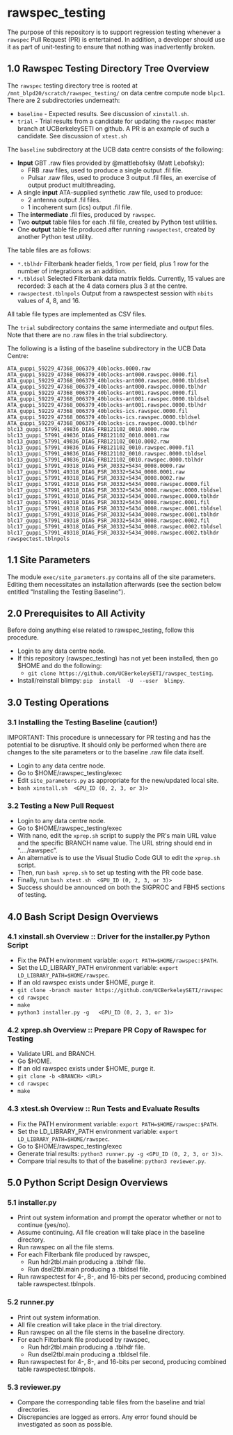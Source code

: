# rawspec_testing

The purpose of this repository is to support regression testing whenever a ```rawspec``` Pull Request (PR) is entertained.  In addition, a developer should use it as part of unit-testing to ensure that nothing was inadvertently broken.

## 1.0 Rawspec Testing Directory Tree Overview

The ```rawspec``` testing directory tree is rooted at  ```/mnt_blpd20/scratch/rawspec_testing/``` on data centre compute node ```blpc1```.  There are 2 subdirectories underneath:
* ```baseline``` - Expected results.  See discussion of ```xinstall.sh```.
* ```trial``` - Trial results from a candidate for updating the ```rawspec``` master branch at UCBerkeleySETI on github.  A PR is an example of such a candidate.  See discussion of ```xtest.sh``` 

The ```baseline``` subdirectory at the UCB data centre consists of the following:
* **Input** GBT .raw files provided by @mattlebofsky (Matt Lebofsky):
     - FRB .raw files, used to produce a single output .fil file.
     - Pulsar .raw files, used to produce 3 output .fil files, an exercise of output product multithreading.
* A single **input** ATA-supplied synthetic .raw file, used to produce:
     - 2 antenna output .fil files.
     - 1 incoherent sum (ics) output .fil file.
* The **intermediate** .fil files, produced by ```rawspec```.
* Two **output** table files for each .fil file, created by Python test utilities.
* One **output** table file produced after running ```rawspectest```, created by another Python test utility.

The table files are as follows:
* ```*.tblhdr``` Filterbank header fields, 1 row per field, plus 1 row for the number of integrations as an addition.
* ```*.tbldsel``` Selected Filterbank data matrix fields.  Currently, 15 values are recorded: 3 each at the 4 data corners plus 3 at the centre.
* ```rawspectest.tblnpols``` Output from a rawspectest session with ```nbits``` values of 4, 8, and 16.

All table file types are implemented as CSV files.

The ```trial``` subdirectory contains the same intermediate and output files.  Note that there are no .raw files in the trial subdirectory.

The following is a listing of the baseline subdirectory in the UCB Data Centre:
```
ATA_guppi_59229_47368_006379_40blocks.0000.raw
ATA_guppi_59229_47368_006379_40blocks-ant000.rawspec.0000.fil
ATA_guppi_59229_47368_006379_40blocks-ant000.rawspec.0000.tbldsel
ATA_guppi_59229_47368_006379_40blocks-ant000.rawspec.0000.tblhdr
ATA_guppi_59229_47368_006379_40blocks-ant001.rawspec.0000.fil
ATA_guppi_59229_47368_006379_40blocks-ant001.rawspec.0000.tbldsel
ATA_guppi_59229_47368_006379_40blocks-ant001.rawspec.0000.tblhdr
ATA_guppi_59229_47368_006379_40blocks-ics.rawspec.0000.fil
ATA_guppi_59229_47368_006379_40blocks-ics.rawspec.0000.tbldsel
ATA_guppi_59229_47368_006379_40blocks-ics.rawspec.0000.tblhdr
blc13_guppi_57991_49836_DIAG_FRB121102_0010.0000.raw
blc13_guppi_57991_49836_DIAG_FRB121102_0010.0001.raw
blc13_guppi_57991_49836_DIAG_FRB121102_0010.0002.raw
blc13_guppi_57991_49836_DIAG_FRB121102_0010.rawspec.0000.fil
blc13_guppi_57991_49836_DIAG_FRB121102_0010.rawspec.0000.tbldsel
blc13_guppi_57991_49836_DIAG_FRB121102_0010.rawspec.0000.tblhdr
blc17_guppi_57991_49318_DIAG_PSR_J0332+5434_0008.0000.raw
blc17_guppi_57991_49318_DIAG_PSR_J0332+5434_0008.0001.raw
blc17_guppi_57991_49318_DIAG_PSR_J0332+5434_0008.0002.raw
blc17_guppi_57991_49318_DIAG_PSR_J0332+5434_0008.rawspec.0000.fil
blc17_guppi_57991_49318_DIAG_PSR_J0332+5434_0008.rawspec.0000.tbldsel
blc17_guppi_57991_49318_DIAG_PSR_J0332+5434_0008.rawspec.0000.tblhdr
blc17_guppi_57991_49318_DIAG_PSR_J0332+5434_0008.rawspec.0001.fil
blc17_guppi_57991_49318_DIAG_PSR_J0332+5434_0008.rawspec.0001.tbldsel
blc17_guppi_57991_49318_DIAG_PSR_J0332+5434_0008.rawspec.0001.tblhdr
blc17_guppi_57991_49318_DIAG_PSR_J0332+5434_0008.rawspec.0002.fil
blc17_guppi_57991_49318_DIAG_PSR_J0332+5434_0008.rawspec.0002.tbldsel
blc17_guppi_57991_49318_DIAG_PSR_J0332+5434_0008.rawspec.0002.tblhdr
rawspectest.tblnpols

```

## 1.1 Site Parameters

The module ```exec/site_parameters.py``` contains all of the site parameters.  Editing them necessitates an installation afterwards (see the section below entitled "Installing the Testing Baseline").

## 2.0 Prerequisites to All Activity

Before doing anything else related to rawspec_testing, follow this procedure.

* Login to any data centre node.
* If this repository (rawspec_testing) has not yet been installed, then go $HOME and do the following:
     - ```git clone https://github.com/UCBerkeleySETI/rawspec_testing```.
* Install/reinstall blimpy: ```pip  install  -U  --user  blimpy```.

## 3.0 Testing Operations

### 3.1 Installing the Testing Baseline (caution!)

IMPORTANT: This procedure is unnecessary for PR testing and has the potential to be disruptive.  It should only be performed when there are changes to the site parameters or to the baseline .raw file data itself.

* Login to any data centre node.
* Go to $HOME/rawspec_testing/exec 
* Edit ```site_parameters.py``` as appropriate for the new/updated local site.
* ```bash xinstall.sh  <GPU_ID (0, 2, 3, or 3)>```

### 3.2 Testing a New Pull Request

* Login to any data centre node.
* Go to $HOME/rawspec_testing/exec 
* With nano, edit the ```xprep.sh``` script to supply the PR's main URL value and the specific BRANCH name value.  The URL string should end in “…./rawspec”.
* An alternative is to use the Visual Studio Code GUI to edit the ```xprep.sh``` script.
* Then, run ```bash xprep.sh``` to set up testing with the PR code base.
* Finally, run ```bash xtest.sh  <GPU_ID (0, 2, 3, or 3)>```
* Success should be announced on both the SIGPROC and FBH5 sections of testing.

## 4.0 Bash Script Design Overviews

### 4.1 xinstall.sh Overview :: Driver for the installer.py Python Script

* Fix the PATH environment variable: ```export PATH=$HOME/rawspec:$PATH```.
* Set the LD_LIBRARY_PATH environment variable: ```export LD_LIBRARY_PATH=$HOME/rawspec```.
* If an old rawspec exists under $HOME, purge it.
* `git clone -branch master https://github.com/UCBerkeleySETI/rawspec`
* `cd rawspec`
* `make`
* `python3 installer.py -g   <GPU_ID (0, 2, 3, or 3)>`

### 4.2 xprep.sh Overview :: Prepare PR Copy of Rawspec for Testing

* Validate URL and BRANCH.
* Go $HOME.
* If an old rawspec exists under $HOME, purge it.
* `git clone -b <BRANCH> <URL>`
* `cd rawspec`
* `make`

### 4.3 xtest.sh Overview :: Run Tests and Evaluate Results

* Fix the PATH environment variable: ```export PATH=$HOME/rawspec:$PATH```.
* Set the LD_LIBRARY_PATH environment variable: ```export LD_LIBRARY_PATH=$HOME/rawspec```.
* Go to $HOME/rawspec_testing/exec
* Generate trial results: ```python3 runner.py -g <GPU_ID (0, 2, 3, or 3)>```.
* Compare trial results to that of the baseline: ```python3 reviewer.py```.

## 5.0 Python Script Design Overviews

### 5.1 installer.py

* Print out system information and prompt the operator whether or not to continue (yes/no).
* Assume continuing.  All file creation will take place in the baseline directory.
* Run rawspec on all the file stems.
* For each Filterbank file produced by rawspec, 
     - Run hdr2tbl.main producing a .tblhdr file.
     - Run dsel2tbl.main producing a .tbldsel file.
* Run rawspectest for 4-, 8-, and 16-bits per second, producing combined table rawspectest.tblnpols.

### 5.2 runner.py

* Print out system information.
* All file creation will take place in the trial directory.
* Run rawspec on all the file stems in the baseline directory.
* For each Filterbank file produced by rawspec, 
     - Run hdr2tbl.main producing a .tblhdr file.
     - Run dsel2tbl.main producing a .tbldsel file.
* Run rawspectest for 4-, 8-, and 16-bits per second, producing combined table rawspectest.tblnpols.

### 5.3 reviewer.py

* Compare the corresponding table files from the baseline and trial directories.
* Discrepancies are logged as errors.  Any error found should be investigated as soon as possible.
